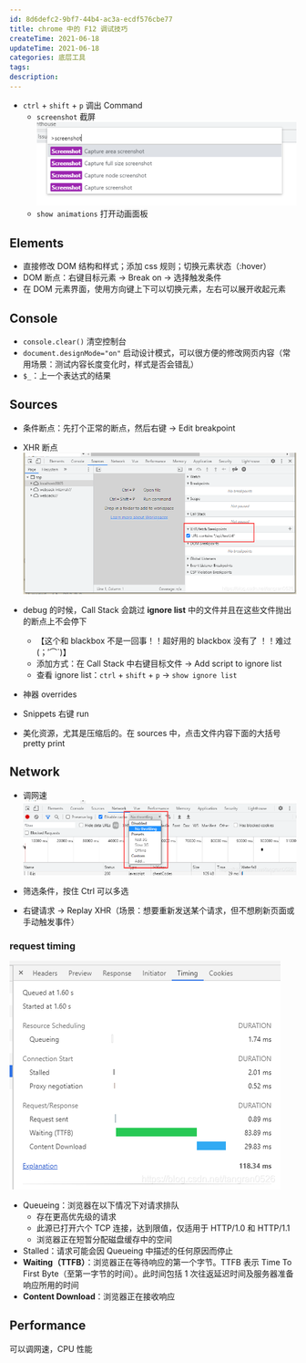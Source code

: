 ```yaml
---
id: 8d6defc2-9bf7-44b4-ac3a-ecdf576cbe77
title: chrome 中的 F12 调试技巧
createTime: 2021-06-18
updateTime: 2021-06-18
categories: 底层工具
tags: 
description: 
---
```


- `ctrl` + `shift` + `p` 调出 Command
  - `screenshot` 截屏
    ![在这里插入图片描述](..\post-assets\80ac0a61-7dc7-43f9-9703-4d3b92e035b3.png)
  - `show animations` 打开动画面板

## Elements

- 直接修改 DOM 结构和样式；添加 css 规则；切换元素状态（:hover）
- DOM 断点：右键目标元素 -> Break on -> 选择触发条件
- 在 DOM 元素界面，使用方向键上下可以切换元素，左右可以展开收起元素

## Console

- `console.clear()` 清空控制台
- `document.designMode="on"` 启动设计模式，可以很方便的修改网页内容（常用场景：测试内容长度变化时，样式是否会错乱）
- `$_`：上一个表达式的结果

## Sources

- 条件断点：先打个正常的断点，然后右键 -> Edit breakpoint
- XHR 断点
  ![在这里插入图片描述](..\post-assets\a18d7ff0-26c7-4039-a163-6c4bbff1eb6d.png)
- debug 的时候，Call Stack 会跳过 **ignore list** 中的文件并且在这些文件抛出的断点上不会停下

  - 【这个和 blackbox 不是一回事！！超好用的 blackbox 没有了 ！！难过(；′⌒`)】
  - 添加方式：在 Call Stack 中右键目标文件 -> Add script to ignore list
  - 查看 ignore list：`ctrl` + `shift` + `p` -> `show ignore list`

- 神器 overrides
- Snippets 右键 run
- 美化资源，尤其是压缩后的。在 sources 中，点击文件内容下面的大括号 pretty print

## Network

- 调网速
  ![在这里插入图片描述](..\post-assets\d5015461-1255-472b-a327-be273571292b.png)

- 筛选条件，按住 Ctrl 可以多选
- 右键请求 -> Replay XHR（场景：想要重新发送某个请求，但不想刷新页面或手动触发事件）

### request timing

![在这里插入图片描述](..\post-assets\f4feba48-007d-401f-bc2f-67316edf1577.png)

- Queueing：浏览器在以下情况下对请求排队
  - 存在更高优先级的请求
  - 此源已打开六个 TCP 连接，达到限值，仅适用于 HTTP/1.0 和 HTTP/1.1
  - 浏览器正在短暂分配磁盘缓存中的空间
- Stalled：请求可能会因 Queueing 中描述的任何原因而停止
- **Waiting（TTFB）**：浏览器正在等待响应的第一个字节。TTFB 表示 Time To First Byte（至第一字节的时间）。此时间包括 1 次往返延迟时间及服务器准备响应所用的时间
- **Content Download**：浏览器正在接收响应

## Performance

可以调网速，CPU 性能